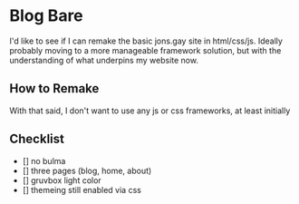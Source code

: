 # Blog Bare

I'd like to see if I can remake the basic jons.gay site in html/css/js. Ideally probably moving to a more manageable framework solution, but with the understanding of what underpins my website now.

## How to Remake

With that said, I don't want to use any js or css frameworks, at least initially

## Checklist

- [] no bulma
- [] three pages (blog, home, about)
- [] gruvbox light color
- [] themeing still enabled via css
